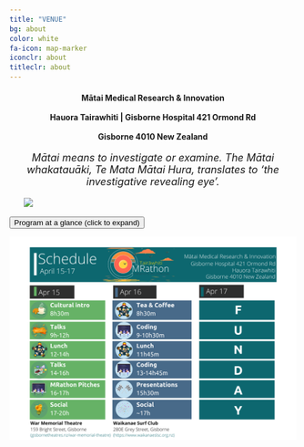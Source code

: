 ```yaml
---
title: "VENUE"
bg: about
color: white
fa-icon: map-marker
iconclr: about
titleclr: about
---
```




<center><h4>Mātai Medical Research & Innovation
<br><br>
Hauora Tairawhiti  |  Gisborne Hospital
421 Ormond Rd
<br><br>
Gisborne 4010
New Zealand</h4></center>

<p style ="text-align: center; font-style: italic; font-size:18px;">Mātai means to investigate or examine. The Mātai whakatauāki, Te Mata Mātai Hura, translates to ‘the investigative revealing eye’.</p>


<img src="https://matai.org.nz/wp-content/uploads/Event_CommunityCelebration2019.jpg" class="center" style="padding-left:5%">

<button class="accordion" onclick="collapsable()">Program at a glance (click to expand)</button>

<div class="panel">
  <center><img src="/img/schedule.png"></center>
</div>


